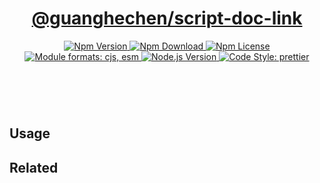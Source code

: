 <header>
  <h1 align="center">
    <a href="https://github.com/guanghechen/node-scaffolds/tree/@guanghechen/script-doc-link@6.0.0-alpha.19/packages/script-doc-link#readme">@guanghechen/script-doc-link</a>
  </h1>
  <div align="center">
    <a href="https://www.npmjs.com/package/@guanghechen/script-doc-link">
      <img
        alt="Npm Version"
        src="https://img.shields.io/npm/v/@guanghechen/script-doc-link.svg"
      />
    </a>
    <a href="https://www.npmjs.com/package/@guanghechen/script-doc-link">
      <img
        alt="Npm Download"
        src="https://img.shields.io/npm/dm/@guanghechen/script-doc-link.svg"
      />
    </a>
    <a href="https://www.npmjs.com/package/@guanghechen/script-doc-link">
      <img
        alt="Npm License"
        src="https://img.shields.io/npm/l/@guanghechen/script-doc-link.svg"
      />
    </a>
    <a href="#install">
      <img
        alt="Module formats: cjs, esm"
        src="https://img.shields.io/badge/module_formats-cjs%2C%20esm-green.svg"
      />
    </a>
    <a href="https://github.com/nodejs/node">
      <img
        alt="Node.js Version"
        src="https://img.shields.io/node/v/@guanghechen/script-doc-link"
      />
    </a>
    <a href="https://github.com/prettier/prettier">
      <img
        alt="Code Style: prettier"
        src="https://img.shields.io/badge/code_style-prettier-ff69b4.svg?style=flat-square"
      />
    </a>
  </div>
</header>
<br/>




## Usage




## Related

[homepage]: https://github.com/guanghechen/node-scaffolds/tree/@guanghechen/script-doc-link@6.0.0-alpha.19/packages/script-doc-link#readme
